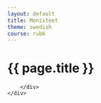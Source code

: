 ```yaml
---
layout: default
title: Monisteet
theme: swedish
course: rub6
---
```


<div class="container">
    <div class="header-row">
        <div class="main-header">
            <h1>{{ page.title }}</h1>
        </div>
    </div>
    <div class="content-row top-buffer">
        <div class="main-content">

        </div>
    </div>
</div>